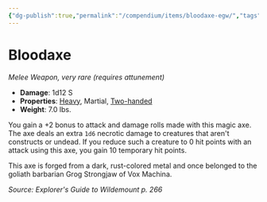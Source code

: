 ```yaml
---
{"dg-publish":true,"permalink":"/compendium/items/bloodaxe-egw/","tags":["compendium/src/5e/egw","item/attunement/required","item/property/heavy","item/property/martial","item/property/two-handed","item/rarity/very-rare","item/weapon/martial/melee"]}
---
```


# Bloodaxe
*Melee Weapon, very rare (requires attunement)*  

- **Damage**: 1d12 S
- **Properties**: [Heavy](rules/item-properties.md#Heavy), Martial, [Two-handed](rules/item-properties.md#Two-handed)
- **Weight**: 7.0 lbs.

You gain a +2 bonus to attack and damage rolls made with this magic axe. The axe deals an extra `1d6` necrotic damage to creatures that aren't constructs or undead. If you reduce such a creature to 0 hit points with an attack using this axe, you gain 10 temporary hit points.

This axe is forged from a dark, rust-colored metal and once belonged to the goliath barbarian Grog Strongjaw of Vox Machina.

*Source: Explorer's Guide to Wildemount p. 266*